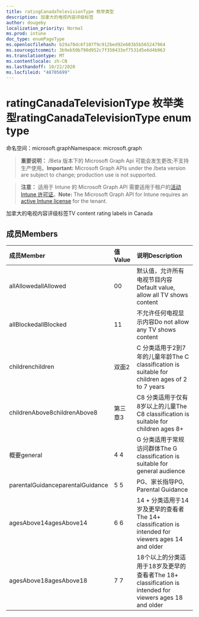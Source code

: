 ```yaml
---
title: ratingCanadaTelevisionType 枚举类型
description: 加拿大的电视内容评级标签
author: dougeby
localization_priority: Normal
ms.prod: intune
doc_type: enumPageType
ms.openlocfilehash: b29a70dc6f107f9c912bed92e603b5b565247964
ms.sourcegitcommit: 3b9eb50b790d952c7f350433ef7531d5e6d4b963
ms.translationtype: MT
ms.contentlocale: zh-CN
ms.lasthandoff: 10/22/2020
ms.locfileid: "48705699"
---
```

# <a name="ratingcanadatelevisiontype-enum-type"></a><span data-ttu-id="a142b-103">ratingCanadaTelevisionType 枚举类型</span><span class="sxs-lookup"><span data-stu-id="a142b-103">ratingCanadaTelevisionType enum type</span></span>

<span data-ttu-id="a142b-104">命名空间：microsoft.graph</span><span class="sxs-lookup"><span data-stu-id="a142b-104">Namespace: microsoft.graph</span></span>

> <span data-ttu-id="a142b-105">**重要说明：** /Beta 版本下的 Microsoft Graph Api 可能会发生更改;不支持生产使用。</span><span class="sxs-lookup"><span data-stu-id="a142b-105">**Important:** Microsoft Graph APIs under the /beta version are subject to change; production use is not supported.</span></span>

> <span data-ttu-id="a142b-106">**注意：** 适用于 Intune 的 Microsoft Graph API 需要适用于租户的[活动 Intune 许可证](https://go.microsoft.com/fwlink/?linkid=839381)。</span><span class="sxs-lookup"><span data-stu-id="a142b-106">**Note:** The Microsoft Graph API for Intune requires an [active Intune license](https://go.microsoft.com/fwlink/?linkid=839381) for the tenant.</span></span>

<span data-ttu-id="a142b-107">加拿大的电视内容评级标签</span><span class="sxs-lookup"><span data-stu-id="a142b-107">TV content rating labels in Canada</span></span>

## <a name="members"></a><span data-ttu-id="a142b-108">成员</span><span class="sxs-lookup"><span data-stu-id="a142b-108">Members</span></span>
|<span data-ttu-id="a142b-109">成员</span><span class="sxs-lookup"><span data-stu-id="a142b-109">Member</span></span>|<span data-ttu-id="a142b-110">值</span><span class="sxs-lookup"><span data-stu-id="a142b-110">Value</span></span>|<span data-ttu-id="a142b-111">说明</span><span class="sxs-lookup"><span data-stu-id="a142b-111">Description</span></span>|
|:---|:---|:---|
|<span data-ttu-id="a142b-112">allAllowed</span><span class="sxs-lookup"><span data-stu-id="a142b-112">allAllowed</span></span>|<span data-ttu-id="a142b-113">0</span><span class="sxs-lookup"><span data-stu-id="a142b-113">0</span></span>|<span data-ttu-id="a142b-114">默认值，允许所有电视节目内容</span><span class="sxs-lookup"><span data-stu-id="a142b-114">Default value, allow all TV shows content</span></span>|
|<span data-ttu-id="a142b-115">allBlocked</span><span class="sxs-lookup"><span data-stu-id="a142b-115">allBlocked</span></span>|<span data-ttu-id="a142b-116">1</span><span class="sxs-lookup"><span data-stu-id="a142b-116">1</span></span>|<span data-ttu-id="a142b-117">不允许任何电视显示内容</span><span class="sxs-lookup"><span data-stu-id="a142b-117">Do not allow any TV shows content</span></span>|
|<span data-ttu-id="a142b-118">children</span><span class="sxs-lookup"><span data-stu-id="a142b-118">children</span></span>|<span data-ttu-id="a142b-119">双面</span><span class="sxs-lookup"><span data-stu-id="a142b-119">2</span></span>|<span data-ttu-id="a142b-120">C 分类适用于2到7年的儿童年龄</span><span class="sxs-lookup"><span data-stu-id="a142b-120">The C classification is suitable for children ages of 2 to 7 years</span></span>|
|<span data-ttu-id="a142b-121">childrenAbove8</span><span class="sxs-lookup"><span data-stu-id="a142b-121">childrenAbove8</span></span>|<span data-ttu-id="a142b-122">第三章</span><span class="sxs-lookup"><span data-stu-id="a142b-122">3</span></span>|<span data-ttu-id="a142b-123">C8 分类适用于仅有8岁以上的儿童</span><span class="sxs-lookup"><span data-stu-id="a142b-123">The C8 classification is suitable for children ages 8+</span></span>|
|<span data-ttu-id="a142b-124">概要</span><span class="sxs-lookup"><span data-stu-id="a142b-124">general</span></span>|<span data-ttu-id="a142b-125">4 </span><span class="sxs-lookup"><span data-stu-id="a142b-125">4</span></span>|<span data-ttu-id="a142b-126">G 分类适用于常规访问群体</span><span class="sxs-lookup"><span data-stu-id="a142b-126">The G classification is suitable for general audience</span></span>|
|<span data-ttu-id="a142b-127">parentalGuidance</span><span class="sxs-lookup"><span data-stu-id="a142b-127">parentalGuidance</span></span>|<span data-ttu-id="a142b-128">5 </span><span class="sxs-lookup"><span data-stu-id="a142b-128">5</span></span>|<span data-ttu-id="a142b-129">PG、家长指导</span><span class="sxs-lookup"><span data-stu-id="a142b-129">PG, Parental Guidance</span></span>|
|<span data-ttu-id="a142b-130">agesAbove14</span><span class="sxs-lookup"><span data-stu-id="a142b-130">agesAbove14</span></span>|<span data-ttu-id="a142b-131">6 </span><span class="sxs-lookup"><span data-stu-id="a142b-131">6</span></span>|<span data-ttu-id="a142b-132">14 + 分类适用于14岁及更早的查看者</span><span class="sxs-lookup"><span data-stu-id="a142b-132">The 14+ classification is intended for viewers ages 14 and older</span></span>|
|<span data-ttu-id="a142b-133">agesAbove18</span><span class="sxs-lookup"><span data-stu-id="a142b-133">agesAbove18</span></span>|<span data-ttu-id="a142b-134">7 </span><span class="sxs-lookup"><span data-stu-id="a142b-134">7</span></span>|<span data-ttu-id="a142b-135">18个以上的分类适用于18岁及更早的查看者</span><span class="sxs-lookup"><span data-stu-id="a142b-135">The 18+ classification is intended for viewers ages 18 and older</span></span>|





